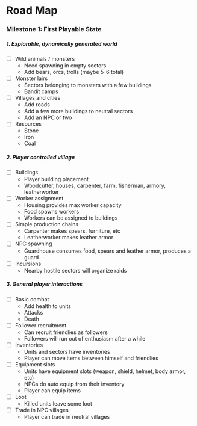 
# Road Map

### Milestone 1: First Playable State

##### 1. Explorable, dynamically generated world

- [ ] Wild animals / monsters
  - Need spawning in empty sectors
  - Add bears, orcs, trolls (maybe 5-6 total)
- [ ] Monster lairs
  - Sectors belonging to monsters with a few buildings
  - Bandit camps
- [ ] Villages and cities
  - Add roads
  - Add a few more buildings to neutral sectors
  - Add an NPC or two
- [ ] Resources
  - Stone
  - Iron
  - Coal

##### 2. Player controlled village

- [ ] Buildings
  - Player building placement
  - Woodcutter, houses, carpenter, farm, fisherman, armory, leatherworker
- [ ] Worker assignment
  - Housing provides max worker capacity
  - Food spawns workers
  - Workers can be assigned to buildings
- [ ] Simple production chains
  - Carpenter makes spears, furniture, etc
  - Leatherworker makes leather armor
- [ ] NPC spawning
  - Guardhouse consumes food, spears and leather armor, produces a guard
- [ ] Incursions
  - Nearby hostile sectors will organize raids

##### 3. General player interactions

- [ ] Basic combat
  - Add health to units
  - Attacks
  - Death
- [ ] Follower recruitment
  - Can recruit friendlies as followers
  - Followers will run out of enthusiasm after a while
- [ ] Inventories
  - Units and sectors have inventories
  - Player can move items between himself and friendlies
- [ ] Equipment slots
  - Units have equipment slots (weapon, shield, helmet, body armor, etc)
  - NPCs do auto equip from their inventory
  - Player can equip items
- [ ] Loot
  - Killed units leave some loot
- [ ] Trade in NPC villages
  - Player can trade in neutral villages

